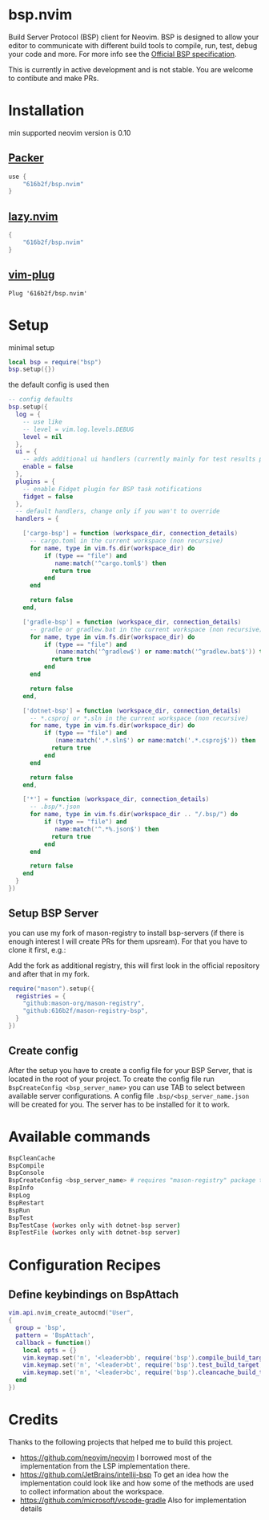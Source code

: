 # bsp.nvim
Build Server Protocol  (BSP) client for Neovim. BSP is designed to allow your editor to communicate with different build tools to compile, run, test, debug your code and more. For more info see the [Official BSP specification](https://build-server-protocol.github.io/docs/specification).

This is currently in active development and is not stable. You are welcome to contibute and make PRs.

# Installation

min supported neovim version is 0.10

## [Packer](https://github.com/wbthomason/packer.nvim)

```lua
use {
    "616b2f/bsp.nvim"
}
```

## [lazy.nvim](https://github.com/folke/lazy.nvim)

```lua
{
    "616b2f/bsp.nvim"
}
```

## [vim-plug](https://github.com/junegunn/vim-plug)

```vim
Plug '616b2f/bsp.nvim'
```

# Setup
minimal setup
```lua
local bsp = require("bsp")
bsp.setup({})
```
the default config is used then

```lua
-- config defaults
bsp.setup({
  log = {
    -- use like
    -- level = vim.log.levels.DEBUG
    level = nil
  },
  ui = {
    -- adds additional ui handlers (currently mainly for test results pop-up)
    enable = false
  },
  plugins = {
    -- enable Fidget plugin for BSP task notifications
    fidget = false
  },
  -- default handlers, change only if you wan't to override
  handlers = {

    ['cargo-bsp'] = function (workspace_dir, connection_details)
      -- cargo.toml in the current workspace (non recursive)
      for name, type in vim.fs.dir(workspace_dir) do
          if (type == "file") and
             name:match('^cargo.toml$') then
            return true
          end
      end

      return false
    end,

    ['gradle-bsp'] = function (workspace_dir, connection_details)
      -- gradle or gradlew.bat in the current workspace (non recursive)
      for name, type in vim.fs.dir(workspace_dir) do
          if (type == "file") and
             (name:match('^gradlew$') or name:match('^gradlew.bat$')) then
            return true
          end
      end

      return false
    end,

    ['dotnet-bsp'] = function (workspace_dir, connection_details)
      -- *.csproj or *.sln in the current workspace (non recursive)
      for name, type in vim.fs.dir(workspace_dir) do
          if (type == "file") and
             (name:match('.*.sln$') or name:match('.*.csproj$')) then
            return true
          end
      end

      return false
    end,

    ['*'] = function (workspace_dir, connection_details)
      -- .bsp/*.json
      for name, type in vim.fs.dir(workspace_dir .. "/.bsp/") do
          if (type == "file") and
             name:match('^.*%.json$') then
            return true
          end
      end

      return false
    end
  }
})
```

## Setup BSP Server
you can use my fork of mason-registry to install bsp-servers (if there is enough interest I will create PRs for them upsream). For that you have to clone it first, e.g.:

Add the fork as additional registry, this will first look in the official repository and after that in my fork.
```lua
require("mason").setup({
  registries = {
    "github:mason-org/mason-registry",
    "github:616b2f/mason-registry-bsp",
  }
})
```
## Create config
After the setup you have to create a config file for your BSP Server, that is located in the root of your project. To create the config file run `BspCreateConfig <bsp_server_name>` you can use TAB to select between available server configurations. A config file `.bsp/<bsp_server_name.json` will be created for you. The server has to be installed for it to work.

# Available commands

```sh
BspCleanCache
BspCompile
BspConsole
BspCreateConfig <bsp_server_name> # requires "mason-registry" package to be installed
BspInfo
BspLog
BspRestart
BspRun
BspTest
BspTestCase (workes only with dotnet-bsp server)
BspTestFile (workes only with dotnet-bsp server)
```

# Configuration Recipes

## Define keybindings on BspAttach
```lua
vim.api.nvim_create_autocmd("User",
{
  group = 'bsp',
  pattern = 'BspAttach',
  callback = function()
    local opts = {}
    vim.keymap.set('n', '<leader>bb', require('bsp').compile_build_target, opts)
    vim.keymap.set('n', '<leader>bt', require('bsp').test_build_target, opts)
    vim.keymap.set('n', '<leader>bc', require('bsp').cleancache_build_target, opts)
  end
})
```

# Credits
Thanks to the following projects that helped me to build this project.

- https://github.com/neovim/neovim I borrowed most of the implementation from the LSP implementation there.
- https://github.com/JetBrains/intellij-bsp To get an idea how the implementation could look like and how some of the methods are used to collect information about the workspace.
- https://github.com/microsoft/vscode-gradle Also for implementation details
